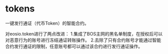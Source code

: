 # tokens
一键发行通证（代币Token）的智能合约。

对eosio.token进行了两点改进：
1.集成了BOS主网的黑名单制度，在授权后可以对恶意行为的账号进行冻结通证转账操作。
2.去除了只有合约账号才能通过智能合约发行通证的限制，任意账号都可以通过该合约进行发行通证操作。

